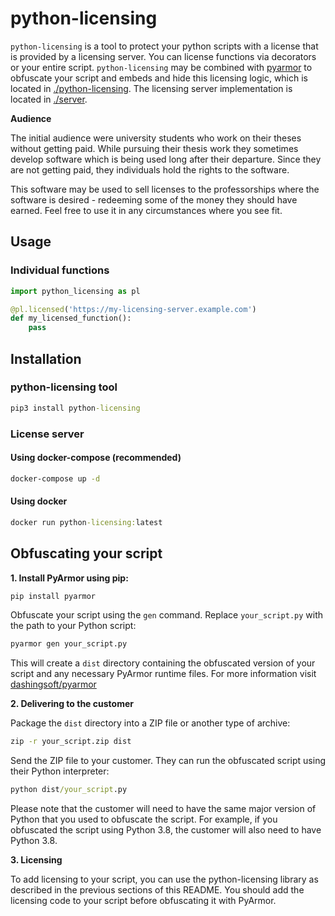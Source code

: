 # python-licensing
```python-licensing``` is a tool to protect your python scripts with a license that is provided by a licensing server. You can license functions via decorators or your entire script. ```python-licensing``` may be combined with [pyarmor](https://github.com/dashingsoft/pyarmor) to obfuscate your script and embeds and hide this licensing logic, which is located in [./python-licensing](./python-licensing). The licensing server implementation is located in [./server](./server).

**Audience**

The initial audience were university students who work on their theses without getting paid. While pursuing their thesis work they sometimes develop software which is being used long after their departure. Since they are not getting paid, they individuals hold the rights to the software.

This software may be used to sell licenses to the professorships where the software is desired - redeeming some of the money they should have earned. Feel free to use it in any circumstances where you see fit.

## Usage
### Individual functions
```python
import python_licensing as pl

@pl.licensed('https://my-licensing-server.example.com')
def my_licensed_function():
    pass
```

## Installation
### python-licensing tool
```cmd
pip3 install python-licensing
```

### License server
#### Using docker-compose (recommended)
```cmd
docker-compose up -d
```

#### Using docker
```cmd
docker run python-licensing:latest
```

## Obfuscating your script
**1. Install PyArmor using pip:**
```cmd
pip install pyarmor
```

Obfuscate your script using the ```gen``` command. Replace ```your_script.py``` with the path to your Python script:
```python
pyarmor gen your_script.py
```

This will create a ```dist``` directory containing the obfuscated version of your script and any necessary PyArmor runtime files. For more information visit [dashingsoft/pyarmor](https://github.com/dashingsoft/pyarmor)

**2. Delivering to the customer**

Package the ```dist``` directory into a ZIP file or another type of archive:

```cmd
zip -r your_script.zip dist
```

Send the ZIP file to your customer. They can run the obfuscated script using their Python interpreter:

```cmd
python dist/your_script.py
```

Please note that the customer will need to have the same major version of Python that you used to obfuscate the script. For example, if you obfuscated the script using Python 3.8, the customer will also need to have Python 3.8.

**3. Licensing**

To add licensing to your script, you can use the python-licensing library as described in the previous sections of this README. You should add the licensing code to your script before obfuscating it with PyArmor.